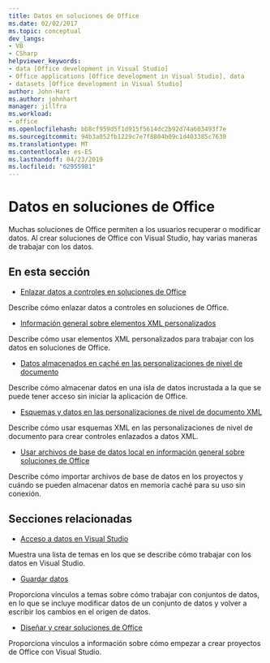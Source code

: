 ```yaml
---
title: Datos en soluciones de Office
ms.date: 02/02/2017
ms.topic: conceptual
dev_langs:
- VB
- CSharp
helpviewer_keywords:
- data [Office development in Visual Studio]
- Office applications [Office development in Visual Studio], data
- datasets [Office development in Visual Studio]
author: John-Hart
ms.author: johnhart
manager: jillfra
ms.workload:
- office
ms.openlocfilehash: bb8cf959d5f1d915f5614dc2b92d74a603493f7e
ms.sourcegitcommit: 94b3a052fb1229c7e7f8804b09c1d403385c7630
ms.translationtype: MT
ms.contentlocale: es-ES
ms.lasthandoff: 04/23/2019
ms.locfileid: "62955981"
---
```

# <a name="data-in-office-solutions"></a>Datos en soluciones de Office
  Muchas soluciones de Office permiten a los usuarios recuperar o modificar datos. Al crear soluciones de Office con Visual Studio, hay varias maneras de trabajar con los datos.

## <a name="in-this-section"></a>En esta sección
- [Enlazar datos a controles en soluciones de Office](../vsto/binding-data-to-controls-in-office-solutions.md)

 Describe cómo enlazar datos a controles en soluciones de Office.

- [Información general sobre elementos XML personalizados](../vsto/custom-xml-parts-overview.md)

 Describe cómo usar elementos XML personalizados para trabajar con los datos en soluciones de Office.

- [Datos almacenados en caché en las personalizaciones de nivel de documento](../vsto/cached-data-in-document-level-customizations.md)

 Describe cómo almacenar datos en una isla de datos incrustada a la que se puede tener acceso sin iniciar la aplicación de Office.

- [Esquemas y datos en las personalizaciones de nivel de documento XML](../vsto/xml-schemas-and-data-in-document-level-customizations.md)

 Describe cómo usar esquemas XML en las personalizaciones de nivel de documento para crear controles enlazados a datos XML.

- [Usar archivos de base de datos local en información general sobre soluciones de Office](../vsto/using-local-database-files-in-office-solutions-overview.md)

 Describe cómo importar archivos de base de datos en los proyectos y cuándo se pueden almacenar datos en memoria caché para su uso sin conexión.

## <a name="related-sections"></a>Secciones relacionadas
- [Acceso a datos en Visual Studio](../data-tools/accessing-data-in-visual-studio.md)

 Muestra una lista de temas en los que se describe cómo trabajar con los datos en Visual Studio.

- [Guardar datos](../data-tools/saving-data.md)

 Proporciona vínculos a temas sobre cómo trabajar con conjuntos de datos, en lo que se incluye modificar datos de un conjunto de datos y volver a escribir los cambios en el origen de datos.

- [Diseñar y crear soluciones de Office](../vsto/designing-and-creating-office-solutions.md)

 Proporciona vínculos a información sobre cómo empezar a crear proyectos de Office con Visual Studio.
